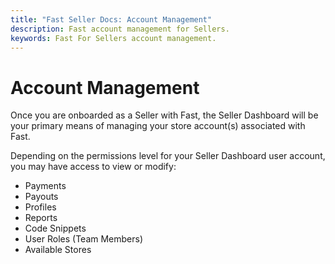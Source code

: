 ```yaml
---
title: "Fast Seller Docs: Account Management"
description: Fast account management for Sellers.
keywords: Fast For Sellers account management.
---
```


# Account Management

Once you are onboarded as a Seller with Fast, the Seller Dashboard will be your primary means of managing your store account(s) associated with Fast.

Depending on the permissions level for your Seller Dashboard user account, you may have access to view or modify:

- Payments
- Payouts
- Profiles
- Reports
- Code Snippets
- User Roles (Team Members)
- Available Stores
